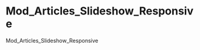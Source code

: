 Mod_Articles_Slideshow_Responsive
=================================

Mod_Articles_Slideshow_Responsive
